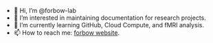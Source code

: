 - 👋 Hi, I’m @forbow-lab
- 👀 I’m interested in maintaining documentation for research projects.
- 🌱 I’m currently learning GitHub, Cloud Compute, and fMRI analysis.
- 📫 How to reach me: [forbow website](http://www.forbow.org).

<!---
forbow-lab/forbow-lab is a ✨ special ✨ repository because its `README.md` (this file) appears on your GitHub profile.
You can click the Preview link to take a look at your changes.
--->
